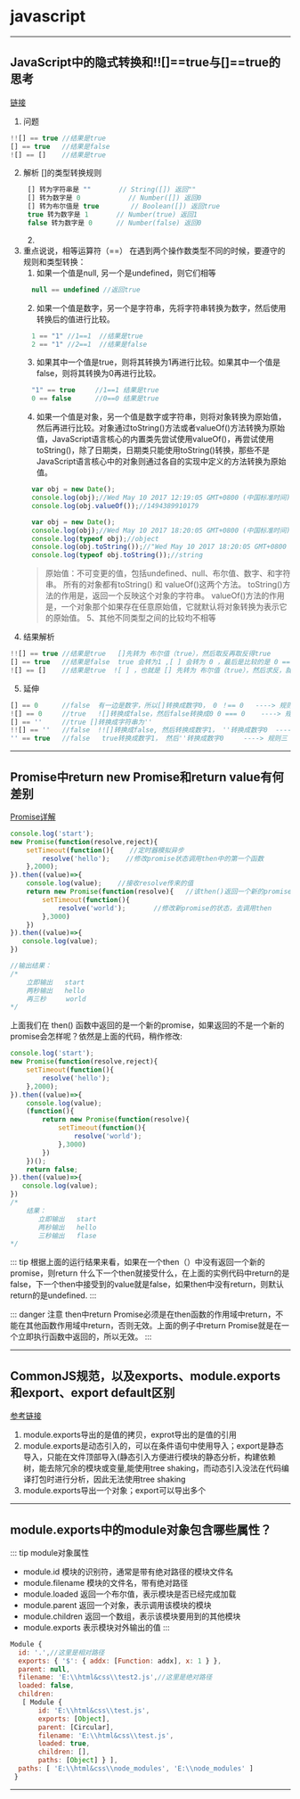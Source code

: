 # javascript

---
## JavaScript中的隐式转换和!![]==true与[]==true的思考
[链接](https://blog.csdn.net/u014465934/article/details/84642329)
1. 问题
```js
!![] == true //结果是true 
[] == true   //结果是false 
![] == []    //结果是true
```

2. 解析
[]的类型转换规则   
   ```js
    [] 转为字符串是 ""       // String([]) 返回""
    [] 转为数字是 0            // Number([]) 返回0
    [] 转为布尔值是 true        // Boolean([]) 返回true
    true 转为数字是 1       // Number(true) 返回1
    false 转为数字是 0      // Number(false) 返回0
   ```
   2. 
3. 重点说说，相等运算符（==） 在遇到两个操作数类型不同的时候，要遵守的规则和类型转换：
   1. 如果一个值是null, 另一个是undefined，则它们相等
    ```js
      null == undefined //返回true 
    ```
   2. 如果一个值是数字，另一个是字符串，先将字符串转换为数字，然后使用转换后的值进行比较。
    ```js
      1 == "1" //1==1  //结果是true
      2 == "1" //2==1  //结果是false
    ```
   3. 如果其中一个值是true，则将其转换为1再进行比较。如果其中一个值是false，则将其转换为0再进行比较。
    ```js
      "1" == true     //1==1 结果是true
      0 == false      //0==0 结果是true
    ```
   4. 如果一个值是对象，另一个值是数字或字符串，则将对象转换为原始值，然后再进行比较。对象通过toString()方法或者valueOf()方法转换为原始值，JavaScript语言核心的内置类先尝试使用valueOf()，再尝试使用toString()，除了日期类，日期类只能使用toString()转换，那些不是JavaScript语言核心中的对象则通过各自的实现中定义的方法转换为原始值。   
    ```js
      var obj = new Date();
      console.log(obj);//Wed May 10 2017 12:19:05 GMT+0800 (中国标准时间)
      console.log(obj.valueOf());//1494389910179

      var obj = new Date();
      console.log(obj);//Wed May 10 2017 18:20:05 GMT+0800 (中国标准时间)
      console.log(typeof obj);//object
      console.log(obj.toString());//"Wed May 10 2017 18:20:05 GMT+0800 (中国标准时间)"
      console.log(typeof obj.toString());//string
    ```
    >原始值：不可变更的值，包括undefined、null、布尔值、数字、和字符串。
    >所有的对象都有toString() 和 valueOf()这两个方法。
    >toString()方法的作用是，返回一个反映这个对象的字符串。
    >valueOf()方法的作用是，一个对象那个如果存在任意原始值，它就默认将对象转换为表示它的原始值。
   5、其他不同类型之间的比较均不相等
4. 结果解析
```js
!![] == true //结果是true   []先转为 布尔值（true），然后取反再取反得true
[] == true   //结果是false  true 会转为1 ,[ ] 会转为 0 ，最后是比较的是 0 == 1，所以结果是false。
![] == []    //结果是true  ![ ] ，也就是 [] 先转为 布尔值（true），然后求反，就是false，false 转为数字就是0 ，[ ]转为数字就是0 ，最后就是 0 == 0 ，所以结果就是true。
```

5. 延伸
```js
[] == 0      //false  有一边是数字，所以[]转换成数字0， 0 ！== 0   ----> 规则三
![] == 0     //true   ![]转换成false，然后false转换成0 0 === 0    ----> 规则三
[] == ''     //true []转换成字符串为''                            
!![] == ''   //false  !![]转换成false, 然后转换成数字1， ''转换成数字0  ----> 规则三 规则二
'' == true   //false   true转换成数字1， 然后''转换成数字0     ----> 规则三 规则二
```
---

## Promise中return new Promise和return value有何差别
[Promise详解](https://blog.csdn.net/normal_people/article/details/80850491)
```js
console.log('start');
new Promise(function(resolve,reject){
    setTimeout(function(){    //定时器模拟异步
        resolve('hello');    //修改promise状态调用then中的第一个函数
    },2000);
}).then((value)=>{
    console.log(value);    //接收resolve传来的值
    return new Promise(function(resolve){   //该then()返回一个新的promise实例，后面可以继续接then
        setTimeout(function(){
            resolve('world');       //修改新promise的状态，去调用then
        },3000)
    })  
}).then((value)=>{
   console.log(value);
})

//输出结果：
/*
    立即输出   start
    两秒输出   hello
    再三秒     world
*/
```
上面我们在 then() 函数中返回的是一个新的promise，如果返回的不是一个新的promise会怎样呢？依然是上面的代码，稍作修改:
```js
console.log('start');
new Promise(function(resolve,reject){
    setTimeout(function(){  
        resolve('hello');    
    },2000);
}).then((value)=>{
    console.log(value);  
    (function(){
        return new Promise(function(resolve){   
            setTimeout(function(){
                resolve('world');       
            },3000)
        })  
    })();  
    return false; 
}).then((value)=>{
   console.log(value);
})
/*
    结果：
       立即输出   start
       两秒输出   hello
       三秒输出   flase
*/
```
::: tip 
根据上面的运行结果来看，如果在一个then（）中没有返回一个新的promise，则return 什么下一个then就接受什么，在上面的实例代码中return的是false，下一个then中接受到的value就是false，如果then中没有return，则默认return的是undefined.
:::

::: danger 注意
then中return Promise必须是在then函数的作用域中return，不能在其他函数作用域中return，否则无效。上面的例子中return Promise就是在一个立即执行函数中返回的，所以无效。
:::

---
## CommonJS规范，以及exports、module.exports和export、export default区别
[参考链接](https://blog.csdn.net/qq_38801354/article/details/78024680)

1. module.exports导出的是值的拷贝，exprot导出的是值的引用
2. module.exports是动态引入的，可以在条件语句中使用导入；export是静态导入，只能在文件顶部导入(静态引入方便进行模块的静态分析，构建依赖树，能去除冗余的模块或变量,能使用tree shaking，而动态引入没法在代码编译打包时进行分析，因此无法使用tree shaking
3. module.exports导出一个对象；export可以导出多个
---

## module.exports中的module对象包含哪些属性？
::: tip module对象属性
* module.id 模块的识别符，通常是带有绝对路径的模块文件名
* module.filename 模块的文件名，带有绝对路径
* module.loaded 返回一个布尔值，表示模块是否已经完成加载
* module.parent 返回一个对象，表示调用该模块的模块
* module.children 返回一个数组，表示该模块要用到的其他模块
* module.exports 表示模块对外输出的值
:::
```js
Module {
  id: '.',//这里是相对路径
  exports: { '$': { addx: [Function: addx], x: 1 } },
  parent: null,
  filename: 'E:\\html&css\\test2.js',//这里是绝对路径
  loaded: false,
  children: 
   [ Module {
       id: 'E:\\html&css\\test.js',
       exports: [Object],
       parent: [Circular],
       filename: 'E:\\html&css\\test.js',
       loaded: true,
       children: [],
       paths: [Object] } ],
  paths: [ 'E:\\html&css\\node_modules', 'E:\\node_modules' ] 
 }
```
---
